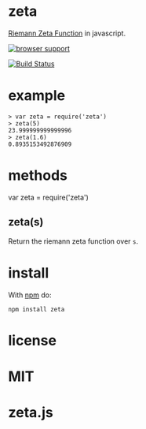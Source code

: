 # zeta

[Riemann Zeta Function](http://en.wikipedia.org/wiki/Riemann_zeta_function)
in javascript.


[![browser support](http://ci.testling.com/rauljordan/zeta.js.png)](http://ci.testling.com/rauljordan/zeta.js)

[![Build Status](https://travis-ci.org/rauljordan/zeta.js.svg?branch=master)](https://travis-ci.org/rauljordan/zeta.js)

# example

```
> var zeta = require('zeta')
> zeta(5)
23.999999999999996
> zeta(1.6)
0.8935153492876909
```

# methods

var zeta = require('zeta')

## zeta(s)

Return the riemann zeta function over `s`.


# install

With [npm](http://npmjs.org) do:

```
npm install zeta
```


# license

MIT
=======
zeta.js
=======


